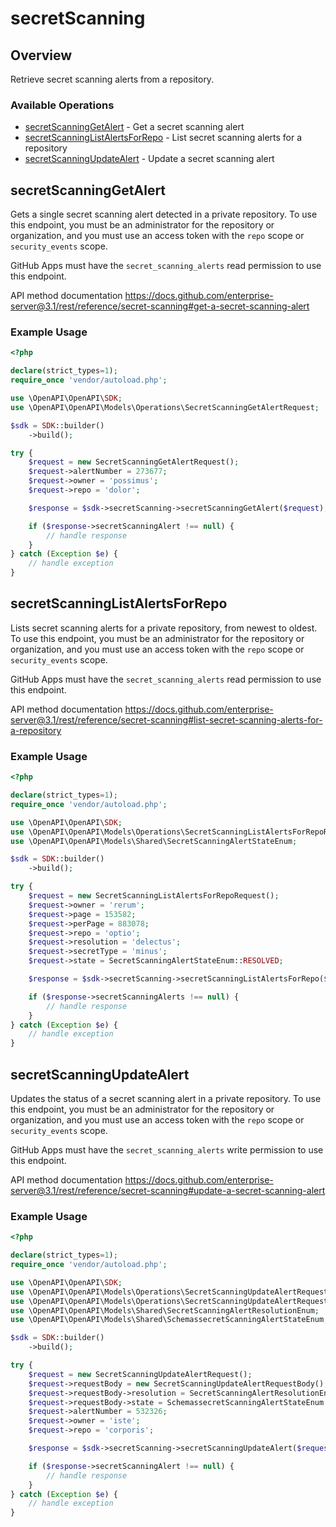 # secretScanning

## Overview

Retrieve secret scanning alerts from a repository.

### Available Operations

* [secretScanningGetAlert](#secretscanninggetalert) - Get a secret scanning alert
* [secretScanningListAlertsForRepo](#secretscanninglistalertsforrepo) - List secret scanning alerts for a repository
* [secretScanningUpdateAlert](#secretscanningupdatealert) - Update a secret scanning alert

## secretScanningGetAlert

Gets a single secret scanning alert detected in a private repository. To use this endpoint, you must be an administrator for the repository or organization, and you must use an access token with the `repo` scope or `security_events` scope.

GitHub Apps must have the `secret_scanning_alerts` read permission to use this endpoint.

API method documentation
<https://docs.github.com/enterprise-server@3.1/rest/reference/secret-scanning#get-a-secret-scanning-alert>

### Example Usage

```php
<?php

declare(strict_types=1);
require_once 'vendor/autoload.php';

use \OpenAPI\OpenAPI\SDK;
use \OpenAPI\OpenAPI\Models\Operations\SecretScanningGetAlertRequest;

$sdk = SDK::builder()
    ->build();

try {
    $request = new SecretScanningGetAlertRequest();
    $request->alertNumber = 273677;
    $request->owner = 'possimus';
    $request->repo = 'dolor';

    $response = $sdk->secretScanning->secretScanningGetAlert($request);

    if ($response->secretScanningAlert !== null) {
        // handle response
    }
} catch (Exception $e) {
    // handle exception
}
```

## secretScanningListAlertsForRepo

Lists secret scanning alerts for a private repository, from newest to oldest. To use this endpoint, you must be an administrator for the repository or organization, and you must use an access token with the `repo` scope or `security_events` scope.

GitHub Apps must have the `secret_scanning_alerts` read permission to use this endpoint.

API method documentation
<https://docs.github.com/enterprise-server@3.1/rest/reference/secret-scanning#list-secret-scanning-alerts-for-a-repository>

### Example Usage

```php
<?php

declare(strict_types=1);
require_once 'vendor/autoload.php';

use \OpenAPI\OpenAPI\SDK;
use \OpenAPI\OpenAPI\Models\Operations\SecretScanningListAlertsForRepoRequest;
use \OpenAPI\OpenAPI\Models\Shared\SecretScanningAlertStateEnum;

$sdk = SDK::builder()
    ->build();

try {
    $request = new SecretScanningListAlertsForRepoRequest();
    $request->owner = 'rerum';
    $request->page = 153582;
    $request->perPage = 883078;
    $request->repo = 'optio';
    $request->resolution = 'delectus';
    $request->secretType = 'minus';
    $request->state = SecretScanningAlertStateEnum::RESOLVED;

    $response = $sdk->secretScanning->secretScanningListAlertsForRepo($request);

    if ($response->secretScanningAlerts !== null) {
        // handle response
    }
} catch (Exception $e) {
    // handle exception
}
```

## secretScanningUpdateAlert

Updates the status of a secret scanning alert in a private repository. To use this endpoint, you must be an administrator for the repository or organization, and you must use an access token with the `repo` scope or `security_events` scope.

GitHub Apps must have the `secret_scanning_alerts` write permission to use this endpoint.

API method documentation
<https://docs.github.com/enterprise-server@3.1/rest/reference/secret-scanning#update-a-secret-scanning-alert>

### Example Usage

```php
<?php

declare(strict_types=1);
require_once 'vendor/autoload.php';

use \OpenAPI\OpenAPI\SDK;
use \OpenAPI\OpenAPI\Models\Operations\SecretScanningUpdateAlertRequest;
use \OpenAPI\OpenAPI\Models\Operations\SecretScanningUpdateAlertRequestBody;
use \OpenAPI\OpenAPI\Models\Shared\SecretScanningAlertResolutionEnum;
use \OpenAPI\OpenAPI\Models\Shared\SchemassecretScanningAlertStateEnum;

$sdk = SDK::builder()
    ->build();

try {
    $request = new SecretScanningUpdateAlertRequest();
    $request->requestBody = new SecretScanningUpdateAlertRequestBody();
    $request->requestBody->resolution = SecretScanningAlertResolutionEnum::WONT_FIX;
    $request->requestBody->state = SchemassecretScanningAlertStateEnum::RESOLVED;
    $request->alertNumber = 532326;
    $request->owner = 'iste';
    $request->repo = 'corporis';

    $response = $sdk->secretScanning->secretScanningUpdateAlert($request);

    if ($response->secretScanningAlert !== null) {
        // handle response
    }
} catch (Exception $e) {
    // handle exception
}
```
